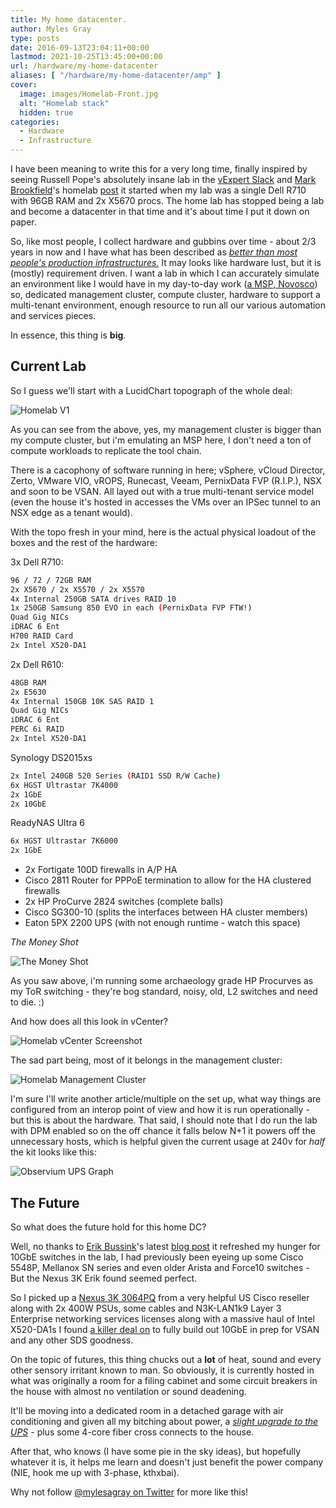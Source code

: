 ```yaml
---
title: My home datacenter.
author: Myles Gray
type: posts
date: 2016-09-13T23:04:11+00:00
lastmod: 2021-10-25T13:45:00+00:00
url: /hardware/my-home-datacenter
aliases: [ "/hardware/my-home-datacenter/amp" ]
cover:
  image: images/Homelab-Front.jpg
  alt: "Homelab stack"
  hidden: true
categories:
  - Hardware
  - Infrastructure
---
```


I have been meaning to write this for a very long time, finally inspired by seeing Russell Pope's absolutely insane lab in the [vExpert Slack][1] and [Mark Brookfield][2]'s homelab [post][3] it started when my lab was a single Dell R710 with 96GB RAM and 2x X5670 procs. The home lab has stopped being a lab and become a datacenter in that time and it's about time I put it down on paper.

So, like most people, I collect hardware and gubbins over time - about 2/3 years in now and I have what has been described as _[better than most people's production infrastructures.][4]_ It may looks like hardware lust, but it is (mostly) requirement driven. I want a lab in which I can accurately simulate an environment like I would have in my day-to-day work ([a MSP, Novosco][5]) so, dedicated management cluster, compute cluster, hardware to support a multi-tenant environment, enough resource to run all our various automation and services pieces.

In essence, this thing is **big**.

## Current Lab

So I guess we'll start with a LucidChart topograph of the whole deal:

![Homelab V1][6]

As you can see from the above, yes, my management cluster is bigger than my compute cluster, but i'm emulating an MSP here, I don't need a ton of compute workloads to replicate the tool chain.

There is a cacophony of software running in here; vSphere, vCloud Director, Zerto, VMware VIO, vROPS, Runecast, Veeam, PernixData FVP (R.I.P.), NSX and soon to be VSAN. All layed out with a true multi-tenant service model (even the house it's hosted in accesses the VMs over an IPSec tunnel to an NSX edge as a tenant would).

With the topo fresh in your mind, here is the actual physical loadout of the boxes and the rest of the hardware:

3x Dell R710:

```sh
96 / 72 / 72GB RAM
2x X5670 / 2x X5570 / 2x X5570
4x Internal 250GB SATA drives RAID 10
1x 250GB Samsung 850 EVO in each (PernixData FVP FTW!)
Quad Gig NICs
iDRAC 6 Ent
H700 RAID Card
2x Intel X520-DA1
```

2x Dell R610:

```sh
48GB RAM
2x E5630
4x Internal 150GB 10K SAS RAID 1
Quad Gig NICs
iDRAC 6 Ent
PERC 6i RAID
2x Intel X520-DA1
```

Synology DS2015xs

```sh
2x Intel 240GB 520 Series (RAID1 SSD R/W Cache)
6x HGST Ultrastar 7K4000
2x 1GbE
2x 10GbE
```

ReadyNAS Ultra 6

```sh
6x HGST Ultrastar 7K6000
2x 1GbE
```

* 2x Fortigate 100D firewalls in A/P HA
* Cisco 2811 Router for PPPoE termination to allow for the HA clustered firewalls
* 2x HP ProCurve 2824 switches (complete balls)
* Cisco SG300-10 (splits the interfaces between HA cluster members)
* Eaton 5PX 2200 UPS (with not enough runtime - watch this space)

_The Money Shot_

![The Money Shot][7]

As you saw above, i'm running some archaeology grade HP Procurves as my ToR switching - they're bog standard, noisy, old, L2 switches and need to die. :)

And how does all this look in vCenter?

![Homelab vCenter Screenshot][8]

The sad part being, most of it belongs in the management cluster:

![Homelab Management Cluster][9]

I'm sure I'll write another article/multiple on the set up, what way things are configured from an interop point of view and how it is run operationally - but this is about the hardware. That said, I should note that I do run the lab with DPM enabled so on the off chance it falls below N+1 it powers off the unnecessary hosts, which is helpful given the current usage at 240v for _half_ the kit looks like this:

![Observium UPS Graph][10]

## The Future

So what does the future hold for this home DC?

Well, no thanks to [Erik Bussink][11]'s latest [blog post][12] it refreshed my hunger for 10GbE switches in the lab, I had previously been eyeing up some Cisco 5548P, Mellanox SN series and even older Arista and Force10 switches - But the Nexus 3K Erik found seemed perfect.

So I picked up a [Nexus 3K 3064PQ][13] from a very helpful US Cisco reseller along with 2x 400W PSUs, some cables and N3K-LAN1k9 Layer 3 Enterprise networking services licenses along with a massive haul of Intel X520-DA1s I found [a killer deal on][14] to fully build out 10GbE in prep for VSAN and any other SDS goodness.

On the topic of futures, this thing chucks out a **lot** of heat, sound and every other sensory irritant known to man. So obviously, it is currently hosted in what was originally a room for a filing cabinet and some circuit breakers in the house with almost no ventilation or sound deadening.

It'll be moving into a dedicated room in a detached garage with air conditioning and given all my bitching about power, a [_slight upgrade to the UPS_][15] - plus some 4-core fiber cross connects to the house.

After that, who knows (I have some pie in the sky ideas), but hopefully whatever it is, it helps me learn and doesn't just benefit the power company (NIE, hook me up with 3-phase, kthxbai).

Why not follow [@mylesagray on Twitter][16] for more like this!

 [1]: https://twitter.com/vexpert_slack
 [2]: https://twitter.com/virtualhobbit
 [3]: https://virtualhobbit.com/2016/04/13/upping-my-homelab-game/
 [4]: https://www.reddit.com/r/homelab/comments/4ibw6s/time_to_buy_some_rails/d2wx15i
 [5]: https://www.novosco.com/cloud-solutions
 [6]: images/Homelabv1.png
 [7]: images/Homelab-Front.jpg
 [8]: images/Screen-Shot-2016-09-13-at-23.12.07.png
 [9]: images/Screen-Shot-2016-09-13-at-23.14.16.png
 [10]: images/Screen-Shot-2016-09-14-at-00.00.26.png
 [11]: https://twitter.com/ErikBussink
 [12]: http://bussink.ch/?p=1810
 [13]: http://www.cisco.com/c/en/us/support/switches/nexus-3064-switch/model.html
 [14]: http://www.ebay.co.uk/itm/381700918035
 [15]: http://www.apc.com/shop/uk/en/products/APC-Symmetra-LX-16kVA-Scalable-to-16kVA-N-1-Tower-220-230-240V-or-380-400-415V/P-SYA16K16I
 [16]: https://twitter.com/mylesagray
